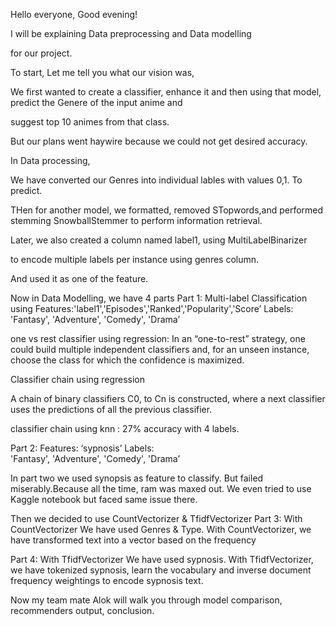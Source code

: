 Hello everyone,
Good evening!

I will be explaining Data preprocessing and Data modelling

for our project.

To start, Let me tell you what our vision was,

We first wanted to create a classifier, enhance it and then using that
model, predict the Genere of the input anime and 

suggest top 10 animes from that class.

But our plans went haywire because we could not get desired accuracy.

In Data processing,

We have converted our Genres into individual lables with values 0,1.
To predict.

THen for another model, we formatted, removed STopwords,and performed
stemming SnowballStemmer to perform  information retrieval.

Later, we also created a column named label1, using MultiLabelBinarizer

to encode multiple labels per instance using genres column.

And used it as one of the feature.

Now in Data Modelling, we have 4 parts
Part 1: Multi-label Classification using 
Features:'label1','Episodes','Ranked','Popularity','Score’
Labels: 'Fantasy', 'Adventure', 'Comedy', 'Drama’

one vs rest classifier using regression:
In an “one-to-rest” strategy, one could build multiple independent 
classifiers and, for an unseen instance, choose the class for 
which the confidence is maximized.

Classifier chain using regression

A chain of binary classifiers C0, to Cn is constructed,
where a next classifier uses the predictions of all the previous classifier.

classifier chain using knn : 27% accuracy with 4 labels.

Part 2:
Features: ‘sypnosis’
Labels: 'Fantasy', 'Adventure', 'Comedy', 'Drama’

In part two we used synopsis as feature to classify. 
But failed miserably.Because all the time, ram was maxed out. 
We even tried to use Kaggle notebook but faced same issue there. 

Then we decided to use CountVectorizer & TfidfVectorizer
Part 3: With CountVectorizer
We have used Genres & Type. With CountVectorizer, we have transformed text 
into a vector based on the frequency

Part 4: With TfidfVectorizer
We have used sypnosis. With TfidfVectorizer, we have tokenized sypnosis, 
learn the vocabulary and inverse document frequency weightings to encode sypnosis text.

Now my team mate Alok will walk you through model comparison, recommenders output,
conclusion.



